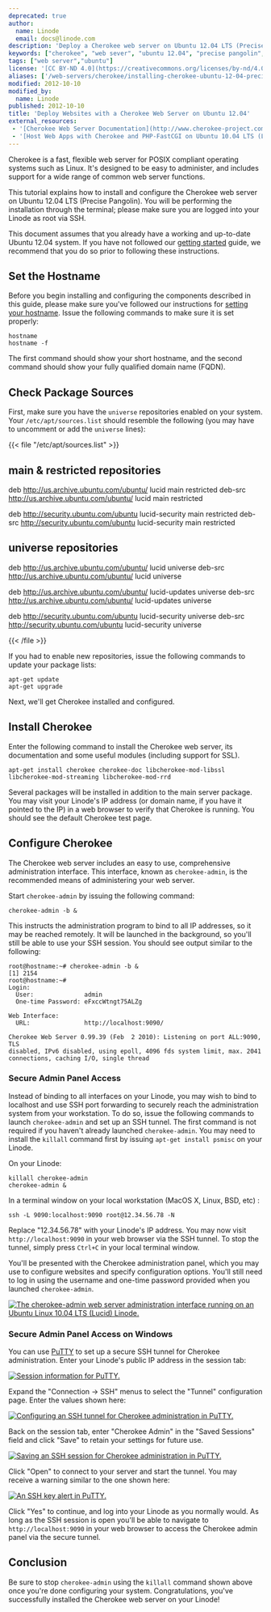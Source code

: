```yaml
---
deprecated: true
author:
  name: Linode
  email: docs@linode.com
description: 'Deploy a Cherokee web server on Ubuntu 12.04 LTS (Precise Pangolin).'
keywords: ["cherokee", "web sever", "ubuntu 12.04", "precise pangolin", "cherokee-admin"]
tags: ["web server","ubuntu"]
license: '[CC BY-ND 4.0](https://creativecommons.org/licenses/by-nd/4.0)'
aliases: ['/web-servers/cherokee/installing-cherokee-ubuntu-12-04-precise-pangolin/','/websites/cherokee/deploy-websites-with-a-cherokee-web-server-on-ubuntu-12-04/','/websites/cherokee/websites-with-the-cherokee-web-server-on-ubuntu-12-04-lts-precise-pangolin/']
modified: 2012-10-10
modified_by:
  name: Linode
published: 2012-10-10
title: 'Deploy Websites with a Cherokee Web Server on Ubuntu 12.04'
external_resources:
 - '[Cherokee Web Server Documentation](http://www.cherokee-project.com/doc/)'
 - '[Host Web Apps with Cherokee and PHP-FastCGI on Ubuntu 10.04 LTS (Lucid)](/docs/web-servers/cherokee/php-fastcgi-ubuntu-10-04-lucid)'
---
```


Cherokee is a fast, flexible web server for POSIX compliant operating systems such as Linux. It's designed to be easy to administer, and includes support for a wide range of common web server functions.

This tutorial explains how to install and configure the Cherokee web server on Ubuntu 12.04 LTS (Precise Pangolin). You will be performing the installation through the terminal; please make sure you are logged into your Linode as root via SSH.

This document assumes that you already have a working and up-to-date Ubuntu 12.04 system. If you have not followed our [getting started](/docs/getting-started/) guide, we recommend that you do so prior to following these instructions.

## Set the Hostname

Before you begin installing and configuring the components described in this guide, please make sure you've followed our instructions for [setting your hostname](/docs/getting-started#setting-the-hostname). Issue the following commands to make sure it is set properly:

    hostname
    hostname -f

The first command should show your short hostname, and the second command should show your fully qualified domain name (FQDN).

## Check Package Sources

First, make sure you have the `universe` repositories enabled on your system. Your `/etc/apt/sources.list` should resemble the following (you may have to uncomment or add the `universe` lines):

{{< file "/etc/apt/sources.list" >}}
## main & restricted repositories
deb http://us.archive.ubuntu.com/ubuntu/ lucid main restricted
deb-src http://us.archive.ubuntu.com/ubuntu/ lucid main restricted

deb http://security.ubuntu.com/ubuntu lucid-security main restricted
deb-src http://security.ubuntu.com/ubuntu lucid-security main restricted

## universe repositories
deb http://us.archive.ubuntu.com/ubuntu/ lucid universe
deb-src http://us.archive.ubuntu.com/ubuntu/ lucid universe

deb http://us.archive.ubuntu.com/ubuntu/ lucid-updates universe
deb-src http://us.archive.ubuntu.com/ubuntu/ lucid-updates universe

deb http://security.ubuntu.com/ubuntu lucid-security universe
deb-src http://security.ubuntu.com/ubuntu lucid-security universe

{{< /file >}}


If you had to enable new repositories, issue the following commands to update your package lists:

    apt-get update
    apt-get upgrade

Next, we'll get Cherokee installed and configured.

## Install Cherokee

Enter the following command to install the Cherokee web server, its documentation and some useful modules (including support for SSL).

    apt-get install cherokee cherokee-doc libcherokee-mod-libssl libcherokee-mod-streaming libcherokee-mod-rrd

Several packages will be installed in addition to the main server package. You may visit your Linode's IP address (or domain name, if you have it pointed to the IP) in a web browser to verify that Cherokee is running. You should see the default Cherokee test page.

## Configure Cherokee

The Cherokee web server includes an easy to use, comprehensive administration interface. This interface, known as `cherokee-admin`, is the recommended means of administering your web server.

Start `cherokee-admin` by issuing the following command:

    cherokee-admin -b &

This instructs the administration program to bind to all IP addresses, so it may be reached remotely. It will be launched in the background, so you'll still be able to use your SSH session. You should see output similar to the following:

    root@hostname:~# cherokee-admin -b &
    [1] 2154
    root@hostname:~#
    Login:
      User:              admin
      One-time Password: eFxccWtngt75ALZg

    Web Interface:
      URL:               http://localhost:9090/

    Cherokee Web Server 0.99.39 (Feb  2 2010): Listening on port ALL:9090, TLS
    disabled, IPv6 disabled, using epoll, 4096 fds system limit, max. 2041
    connections, caching I/O, single thread

### Secure Admin Panel Access

Instead of binding to all interfaces on your Linode, you may wish to bind to localhost and use SSH port forwarding to securely reach the administration system from your workstation. To do so, issue the following commands to launch `cherokee-admin` and set up an SSH tunnel. The first command is not required if you haven't already launched `cherokee-admin`. You may need to install the `killall` command first by issuing `apt-get install psmisc` on your Linode.

On your Linode:

    killall cherokee-admin
    cherokee-admin &

In a terminal window on your local workstation (MacOS X, Linux, BSD, etc) :

    ssh -L 9090:localhost:9090 root@12.34.56.78 -N

Replace "12.34.56.78" with your Linode's IP address. You may now visit `http://localhost:9090` in your web browser via the SSH tunnel. To stop the tunnel, simply press `Ctrl+C` in your local terminal window.

You'll be presented with the Cherokee administration panel, which you may use to configure websites and specify configuration options. You'll still need to log in using the username and one-time password provided when you launched `cherokee-admin`.

[![The cherokee-admin web server administration interface running on an Ubuntu Linux 10.04 LTS (Lucid) Linode.](1138-cherokee-ubuntu-lucid-admin-01-home.png)](1138-cherokee-ubuntu-lucid-admin-01-home.png)

### Secure Admin Panel Access on Windows

You can use [PuTTY](http://www.chiark.greenend.org.uk/~sgtatham/putty/) to set up a secure SSH tunnel for Cherokee administration. Enter your Linode's public IP address in the session tab:

[![Session information for PuTTY.](1134-cherokee-putty-01-session.png)](1134-cherokee-putty-01-session.png)

Expand the "Connection -\> SSH" menus to select the "Tunnel" configuration page. Enter the values shown here:

[![Configuring an SSH tunnel for Cherokee administration in PuTTY.](1135-cherokee-putty-02-tunnel.png)](1135-cherokee-putty-02-tunnel.png)

Back on the session tab, enter "Cherokee Admin" in the "Saved Sessions" field and click "Save" to retain your settings for future use.

[![Saving an SSH session for Cherokee administration in PuTTY.](1136-cherokee-putty-03-saved-session.png)](1136-cherokee-putty-03-saved-session.png)

Click "Open" to connect to your server and start the tunnel. You may receive a warning similar to the one shown here:

[![An SSH key alert in PuTTY.](1137-cherokee-putty-04-alert.png)](1137-cherokee-putty-04-alert.png)

Click "Yes" to continue, and log into your Linode as you normally would. As long as the SSH session is open you'll be able to navigate to `http://localhost:9090` in your web browser to access the Cherokee admin panel via the secure tunnel.

## Conclusion

Be sure to stop `cherokee-admin` using the `killall` command shown above once you're done configuring your system. Congratulations, you've successfully installed the Cherokee web server on your Linode!
